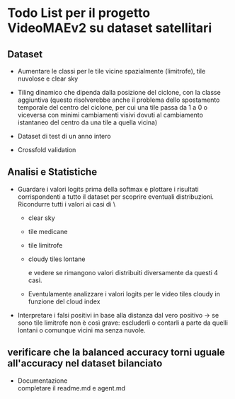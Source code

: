 # Todo List per il progetto VideoMAEv2 su dataset satellitari

## Dataset

- Aumentare le classi per le tile vicine spazialmente (limitrofe), tile nuvolose e clear sky

- Tiling dinamico che dipenda dalla posizione del ciclone, con la classe aggiuntiva (questo risolverebbe anche il problema dello spostamento temporale del centro del ciclone, per cui una tile passa da 1 a 0 o viceversa con minimi cambiamenti visivi dovuti al cambiamento istantaneo del centro da una tile a quella vicina)

- Dataset di test di un anno intero

- Crossfold validation 

## Analisi e Statistiche

- Guardare i valori logits prima della softmax e plottare i risultati corrispondenti a tutto il dataset per scoprire eventuali distribuzioni. Ricondurre tutti i valori ai casi di \
  - clear sky
  - tile medicane
  - tile limitrofe
  - cloudy tiles lontane

    e vedere se rimangono valori distribuiti diversamente da questi 4 casi.
  - Eventulamente analizzare i valori logits per le video tiles cloudy in funzione del cloud index
- Interpretare i falsi positivi in base alla distanza dal vero positivo -> se sono tile limitrofe non è così grave: escluderli o contarli a parte da quelli lontani o comunque vicini ma senza nuvole.


## verificare che la balanced accuracy torni uguale all'accuracy nel dataset bilanciato

- Documentazione\
  completare il readme.md e agent.md

